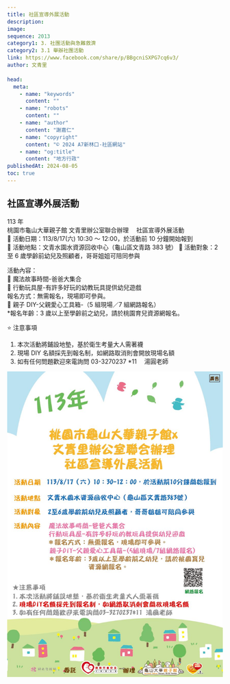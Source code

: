 ```yaml
---
title: 社區宣導外展活動
description:
image:
sequence: 2013
category1: 3. 社團活動與急難救濟
category2: 3.1 舉辦社團活動
link: https://www.facebook.com/share/p/BBgcniSXPG7cq6v3/
author: 文青里

head:
  meta:
    - name: "keywords"
      content: ""
    - name: "robots"
      content: ""
    - name: "author"
      content: "謝嘉仁"
    - name: "copyright"
      content: "© 2024 A7新林口-社區網站"
    - name: "og:title"
      content: "地方行政"
publishedAt: 2024-08-05
toc: true
---
```


## 社區宣導外展活動

113 年  
桃園市龜山大華親子館
文青里辦公室聯合辦理
　社區宣導外展活動  
🎡 活動日期：113/8/17(六) 10:30 ～ 12:00，於活動前 10 分鐘開始報到  
🎡 活動地點：文青水園水資源回收中心（龜山區文青路 383 號）
🎡 活動對象：2 至 6 歲學齡前幼兒及照顧者，哥哥姐姐可陪同参與

活動內容：  
🎈 魔法故事時間-爸爸大集合  
🎈 行動玩具屋-有許多好玩的幼教玩具提供幼兒遊戲  
報名方式：無需報名，現場即可參與。  
🎈 親子 DIY-父親愛心工具箱-（5 組現場／7 組網路報名）  
\*報名年齡：3 歲以上至學齡前之幼兒，請於桃園育兒資源網報名。

⭐️ 注意事項

1. 本次活動將鋪設地墊，基於衛生考量大人需著襪
2. 現場 DIY 名額採先到報名制，如網路取消則會開放現場名額
3. 如有任何問題歡迎來電詢問 03-3270237 \*11 　湯圓老師

![a2013-1.jpeg](/images/announcement/a2013-1.jpeg)
